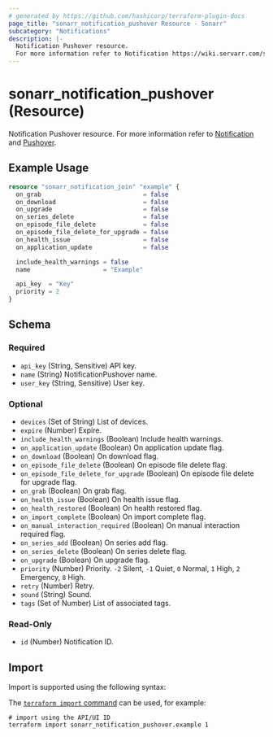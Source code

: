 ```yaml
---
# generated by https://github.com/hashicorp/terraform-plugin-docs
page_title: "sonarr_notification_pushover Resource - Sonarr"
subcategory: "Notifications"
description: |-
  Notification Pushover resource.
  For more information refer to Notification https://wiki.servarr.com/sonarr/settings#connect and Pushover https://wiki.servarr.com/sonarr/supported#pushover.
---
```


# sonarr_notification_pushover (Resource)

<!-- subcategory:Notifications -->
Notification Pushover resource.
For more information refer to [Notification](https://wiki.servarr.com/sonarr/settings#connect) and [Pushover](https://wiki.servarr.com/sonarr/supported#pushover).

## Example Usage

```terraform
resource "sonarr_notification_join" "example" {
  on_grab                            = false
  on_download                        = false
  on_upgrade                         = false
  on_series_delete                   = false
  on_episode_file_delete             = false
  on_episode_file_delete_for_upgrade = false
  on_health_issue                    = false
  on_application_update              = false

  include_health_warnings = false
  name                    = "Example"

  api_key  = "Key"
  priority = 2
}
```

<!-- schema generated by tfplugindocs -->
## Schema

### Required

- `api_key` (String, Sensitive) API key.
- `name` (String) NotificationPushover name.
- `user_key` (String, Sensitive) User key.

### Optional

- `devices` (Set of String) List of devices.
- `expire` (Number) Expire.
- `include_health_warnings` (Boolean) Include health warnings.
- `on_application_update` (Boolean) On application update flag.
- `on_download` (Boolean) On download flag.
- `on_episode_file_delete` (Boolean) On episode file delete flag.
- `on_episode_file_delete_for_upgrade` (Boolean) On episode file delete for upgrade flag.
- `on_grab` (Boolean) On grab flag.
- `on_health_issue` (Boolean) On health issue flag.
- `on_health_restored` (Boolean) On health restored flag.
- `on_import_complete` (Boolean) On import complete flag.
- `on_manual_interaction_required` (Boolean) On manual interaction required flag.
- `on_series_add` (Boolean) On series add flag.
- `on_series_delete` (Boolean) On series delete flag.
- `on_upgrade` (Boolean) On upgrade flag.
- `priority` (Number) Priority. `-2` Silent, `-1` Quiet, `0` Normal, `1` High, `2` Emergency, `8` High.
- `retry` (Number) Retry.
- `sound` (String) Sound.
- `tags` (Set of Number) List of associated tags.

### Read-Only

- `id` (Number) Notification ID.

## Import

Import is supported using the following syntax:

The [`terraform import` command](https://developer.hashicorp.com/terraform/cli/commands/import) can be used, for example:

```shell
# import using the API/UI ID
terraform import sonarr_notification_pushover.example 1
```
